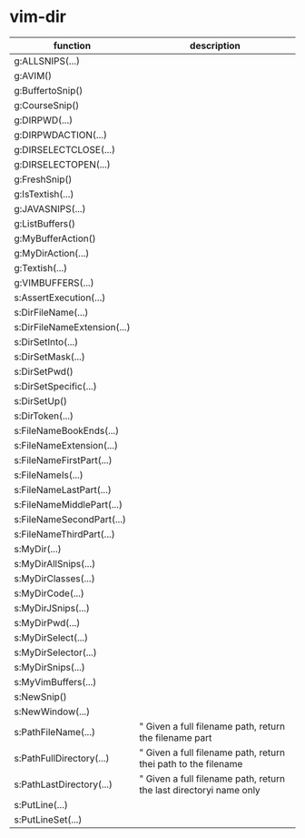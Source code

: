 # vim-dir



| function | description |
| -------- | ----------- |
| g:ALLSNIPS(...) | |
| g:AVIM() | |
| g:BuffertoSnip() | |
| g:CourseSnip() | |
| g:DIRPWD(...) | |
| g:DIRPWDACTION(...) | |
| g:DIRSELECTCLOSE(...) | |
| g:DIRSELECTOPEN(...) | |
| g:FreshSnip() | |
| g:IsTextish(...) | |
| g:JAVASNIPS(...) | |
| g:ListBuffers() | |
| g:MyBufferAction() | |
| g:MyDirAction(...) | |
| g:Textish(...) | |
| g:VIMBUFFERS(...) | |
| s:AssertExecution(...) | |
| s:DirFileName(...) | |
| s:DirFileNameExtension(...) | |
| s:DirSetInto(...) | |
| s:DirSetMask(...) | |
| s:DirSetPwd() | |
| s:DirSetSpecific(...) | |
| s:DirSetUp() | |
| s:DirToken(...) | |
| s:FileNameBookEnds(...) | |
| s:FileNameExtension(...) | |
| s:FileNameFirstPart(...) | |
| s:FileNameIs(...) | |
| s:FileNameLastPart(...) | |
| s:FileNameMiddlePart(...) | |
| s:FileNameSecondPart(...) | |
| s:FileNameThirdPart(...) | |
| s:MyDir(...) | |
| s:MyDirAllSnips(...) | |
| s:MyDirClasses(...) | |
| s:MyDirCode(...) | |
| s:MyDirJSnips(...) | |
| s:MyDirPwd(...) | |
| s:MyDirSelect(...) | |
| s:MyDirSelector(...) | |
| s:MyDirSnips(...) | |
| s:MyVimBuffers(...) | |
| s:NewSnip() | |
| s:NewWindow(...) | |
| s:PathFileName(...) |  " Given a full filename path, return the filename part |
| s:PathFullDirectory(...) |  " Given a full filename path, return thei path to the filename |
| s:PathLastDirectory(...) |  " Given a full filename path, return the last directoryi name only |
| s:PutLine(...) | |
| s:PutLineSet(...) | |
